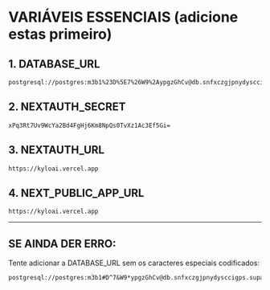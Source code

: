 # VARIÁVEIS ESSENCIAIS (adicione estas primeiro)

## 1. DATABASE_URL
```
postgresql://postgres:m3b1%23D%5E7%26W9%2AypgzGhCv@db.snfxczgjpnydysccigps.supabase.co:5432/postgres
```

## 2. NEXTAUTH_SECRET
```
xPq3Rt7Uv9WcYa2Bd4FgHj6Km8NpQs0TvXz1Ac3Ef5Gi=
```

## 3. NEXTAUTH_URL
```
https://kyloai.vercel.app
```

## 4. NEXT_PUBLIC_APP_URL
```
https://kyloai.vercel.app
```

---

## SE AINDA DER ERRO:
Tente adicionar a DATABASE_URL sem os caracteres especiais codificados:
```
postgresql://postgres:m3b1#D^7&W9*ypgzGhCv@db.snfxczgjpnydysccigps.supabase.co:5432/postgres
```